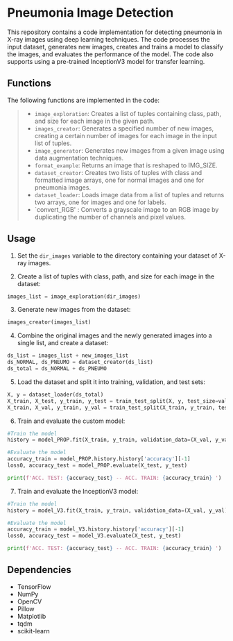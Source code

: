 # Pneumonia Image Detection
This repository contains a code implementation for detecting pneumonia in X-ray images using deep learning techniques. The code processes the input dataset, generates new images, creates and trains a model to classify the images, and evaluates the performance of the model. The code also supports using a pre-trained InceptionV3 model for transfer learning.

## Functions
The following functions are implemented in the code:

> - `image_exploration`: Creates a list of tuples containing class, path, and size for each image in the given path.
> - `images_creator`: Generates a specified number of new images, creating a certain number of images for each image in the input list of tuples.
> - `image_generator`: Generates new images from a given image using data augmentation techniques.
> - `format_example`: Returns an image that is reshaped to IMG_SIZE.
> - `dataset_creator`: Creates two lists of tuples with class and formatted image arrays, one for normal images and one for pneumonia images.
> - `dataset_loader`: Loads image data from a list of tuples and returns two arrays, one for images and one for labels.
> - `convert_RGB' : Converts a grayscale image to an RGB image by duplicating the number of channels and pixel values.

 ## Usage
1. Set the `dir_images` variable to the directory containing your dataset of X-ray images.

2. Create a list of tuples with class, path, and size for each image in the dataset:

```python
images_list = image_exploration(dir_images)
```

3. Generate new images from the dataset:

```python
images_creator(images_list)
```
4. Combine the original images and the newly generated images into a single list, and create a dataset:
```python
ds_list = images_list + new_images_list
ds_NORMAL, ds_PNEUMO = dataset_creator(ds_list)
ds_total = ds_NORMAL + ds_PNEUMO
```
5. Load the dataset and split it into training, validation, and test sets:
```python
X, y = dataset_loader(ds_total)
X_train, X_test, y_train, y_test = train_test_split(X, y, test_size=val_size, random_state=42)
X_train, X_val, y_train, y_val = train_test_split(X_train, y_train, test_size=test_size, random_state=42)
```
6. Train and evaluate the custom model:
```python
#Train the model
history = model_PROP.fit(X_train, y_train, validation_data=(X_val, y_val), epochs=EPOCHS, batch_size=BATCH_SIZE)

#Evaluate the model
accuracy_train = model_PROP.history.history['accuracy'][-1]
loss0, accuracy_test = model_PROP.evaluate(X_test, y_test)

print(f'ACC. TEST: {accuracy_test} -- ACC. TRAIN: {accuracy_train} ')
```
7. Train and evaluate the InceptionV3 model:
```python
#Train the model
history = model_V3.fit(X_train, y_train, validation_data=(X_val, y_val), epochs=EPOCHS, batch_size=BATCH_SIZE)

#Evaluate the model
accuracy_train = model_V3.history.history['accuracy'][-1]
loss0, accuracy_test = model_V3.evaluate(X_test, y_test)

print(f'ACC. TEST: {accuracy_test} -- ACC. TRAIN: {accuracy_train} ')
```
## Dependencies
- TensorFlow
- NumPy
- OpenCV
- Pillow
- Matplotlib
- tqdm
- scikit-learn
